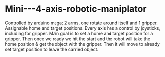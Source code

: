 # Mini---4-axis-robotic-maniplator
Controlled by arduino mega; 2 arms, one rotate around itself and 1 gripper. Assignable home and target positions.
Every axis has a control by joysticks, including for gripper.
Main goal is to set a home and target position for a gripper.
Then once we ready we hit the start and the robot will take the home position & get the object with the gripper.
Then it will move to already set target position to leave the carried object.
